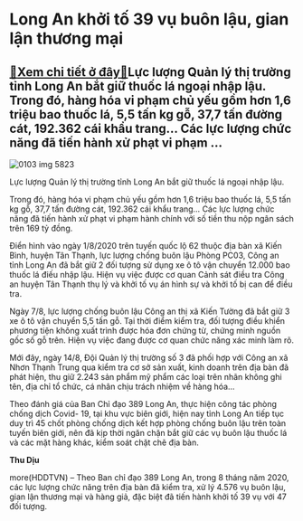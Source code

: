 Long An khởi tố 39 vụ buôn lậu, gian lận thương mại
===================================================

[:gift:Xem chi tiết ở đây:gift:](https://hddtvn.com/long-an-khoi-to-39-vu-buon-lau-gian-lan-thuong-mai/)Lực lượng Quản lý thị trường tỉnh Long An bắt giữ thuốc lá ngoại nhập lậu. Trong đó, hàng hóa vi phạm chủ yếu gồm hơn 1,6 triệu bao thuốc lá, 5,5 tấn kg gỗ, 37,7 tấn đường cát, 192.362 cái khẩu trang… Các lực lượng chức năng đã tiến hành xử phạt vi phạm …
---------------------------------------------------------------------------------------------------------------------------------------------------------------------------------------------------------------------------------------------------------------





![0103 img 5823](https://hddtvn.com/wp-content/uploads/2021/01/0103_IMG_5823.jpg "Lực lượng Quản lý thị trường tỉnh Long An bắt giữ thuốc lá ngoại nhập lậu. ")


Lực lượng Quản lý thị trường tỉnh Long An bắt giữ thuốc lá ngoại nhập lậu.



Trong đó, hàng hóa vi phạm chủ yếu gồm hơn 1,6 triệu bao thuốc lá, 5,5 tấn kg gỗ, 37,7 tấn đường cát, 192.362 cái khẩu trang… Các lực lượng chức năng đã tiến hành xử phạt vi phạm hành chính với số tiền thu nộp ngân sách trên 169 tỷ đồng.


Điển hình vào ngày 1/8/2020 trên tuyến quốc lộ 62 thuộc địa bàn xã Kiến Bình, huyện Tân Thạnh, lực lượng chống buôn lậu Phòng PC03, Công an tỉnh Long An đã bắt giữ 2 đối tượng sử dụng xe ô tô vận chuyển 12.000 bao thuốc lá điếu nhập lậu. Hiện vụ việc được cơ quan Cảnh sát điều tra Công an huyện Tân Thạnh thụ lý và khởi tố vụ án hình sự và khởi tố bị can để điều tra.


Ngày 7/8, lực lượng chống buôn lậu Công an thị xã Kiến Tường đã bắt giữ 3 xe ô tô vận chuyển 5,5 tấn gỗ. Tại thời điểm kiểm tra, đối tượng điều khiển phương tiện không xuất trình được hóa đơn chứng từ, chứng minh nguồn gốc số gỗ trên. Hiện vụ việc đang được cơ quan chức năng xác minh làm rõ.


Mới đây, ngày 14/8, Đội Quản lý thị trường số 3 đã phối hợp với Công an xã Nhơn Thạnh Trung qua kiểm tra cơ sở sản xuất, kinh doanh trên địa bàn đã phát hiện, thu giữ 2.243 sản phẩm mỹ phẩm các loại trên nhãn không ghi tên, địa chỉ tổ chức, cá nhân chịu trách nhiệm về hàng hóa…


Theo đánh giá của Ban Chỉ đạo 389 Long An, thực hiện công tác phòng chống dịch Covid- 19, tại khu vực biên giới, hiện nay tỉnh Long An tiếp tục duy trì 45 chốt phòng chống dịch kết hợp phòng chống buôn lậu trên toàn tuyến biên giới, nên đã kịp thời ngăn chặn bắt giữ các vụ buôn lậu thuốc lá và các mặt hàng khác, kiểm soát chặt chẽ địa bàn.




**Thu Dịu**



more(HDDTVN) – Theo Ban chỉ đạo 389 Long An, trong 8 tháng năm 2020, các lực lượng chức năng trên địa bàn đã kiểm tra, xử lý 4.576 vụ buôn lậu, gian lận thương mại và hàng giả, đặc biệt đã tiến hành khởi tố 39 vụ với 47 đối tượng.

